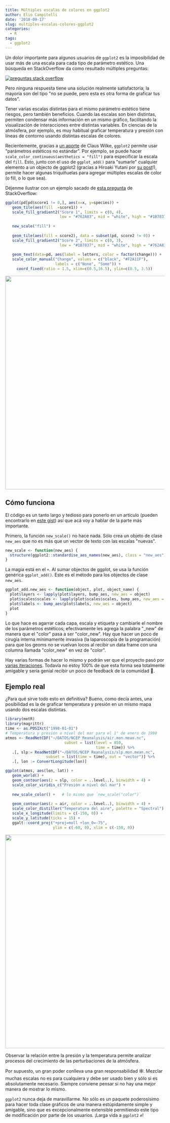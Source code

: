```yaml
---
title: Múltiples escalas de colores en ggplot2
author: Elio Campitelli
date: '2018-09-17'
slug: multiples-escalas-colores-ggplot2
categories:
  - R
tags:
  - ggplot2
---
```






Un dolor importante para algunos usuarios de `ggplot2` es la imposibilidad de usar más de una escala para cada tipo de parámetro estético. Una búsqueda en StackOverflow da como resultado múltiples preguntas:

[![preguntas stack overflow](/images/ggplo2_twoscales_so_small.jpg)](https://stackoverflow.com/search?q=ggplot2+two+color+scales)

Pero ninguna respuesta tiene una solución realmente satisfactoria; la mayoría son del tipo "no se puede, pero esta es otra forma de graficar tus datos". 

Tener varias escalas distintas para el mismo parámetro estético tiene riesgos, pero también beneficios. Cuando las escalas son bien distintas, permiten condensar más información en un mismo gráfico, facilitando la visualización de interacciones entre distintas variables. En ciencias de la atmósfera, por ejemplo, es muy habitual graficar temperatura y presión con líneas de contorno usando distintas escalas de colores. 

Recientemente, gracias a [un aporte](https://github.com/tidyverse/ggplot2/pull/2555) de Claus Wilke, `ggplot2` permite usar "parámetros estéticos no estándar". Por ejemplo, se puede hacer `scale_color_continuous(aesthetics = "fill")` para especificar la escala del `fill`. Esto, junto con el uso de `ggplot_add()` para "sumarle" cualquier elemento a un objecto de ggplot2 (gracias a Hiroaki Yutani por [su post](https://yutani.rbind.io/post/2017-11-07-ggplot-add)!), permite hacer algunas triquiñuelas para agregar múltiples escalas de color (o fill, o lo que sea).

Déjenme ilustrar con un ejemplo sacado de [esta pregunta](https://stackoverflow.com/questions/16129876/ggplot2-multiple-scales-legends-per-aesthetic-revisited) de StackOverflow:


```r
ggplot(pd[pd$score1 != 0,], aes(x=x, y=species)) +
   geom_tile(aes(fill  =score1)) +
   scale_fill_gradient2("Score 1", limits = c(0, 4), 
                        low = "#762A83", mid = "white", high = "#1B7837") +
   
   new_scale("fill") +
   
   geom_tile(aes(fill = score2), data = subset(pd, score2 != 0)) +
   scale_fill_gradient2("Score 2", limits = c(0, 3), 
                        low = "#1B7837", mid = "white", high = "#762A83") +
   
   geom_text(data=pd, aes(label = letters, color = factor(change))) +
   scale_color_manual("Change", values = c("black", "#F2A11F"), 
                      labels = c("None", "Some")) +
     coord_fixed(ratio = 1.5, xlim=c(0.5,16.5), ylim=c(0.5, 3.5)) 
```

<img src="/post/2018-09-17-multiples-escalas-de-colores-en-ggplot2_files/figure-html/unnamed-chunk-1-1.png" width="672" />

## Cómo funciona

El código es un tanto largo y tedioso para ponerlo en un artículo (pueden encontrarlo en [este gist](https://gist.github.com/eliocamp/eabafab2825779b88905954d84c82b32)) así que acá voy a hablar de la parte más importante. 

Primero, la función `new_scale()` no hace nada. Sólo crea un objeto de clase `new_aes` que no es más que un vector de texto con las escalas "nuevas". 


```r
new_scale <- function(new_aes) {
  structure(ggplot2::standardise_aes_names(new_aes), class = "new_aes")
}
```

La magia está en el `+`. Al sumar objectos de ggplot, se usa la función genérica `ggplot_add()`. Este es el método para los objectos de clase `new_aes`.



```r
ggplot_add.new_aes <- function(object, plot, object_name) {
  plot$layers <- lapply(plot$layers, bump_aes, new_aes = object)
  plot$scales$scales <- lapply(plot$scales$scales, bump_aes, new_aes = object)
  plot$labels <- bump_aes(plot$labels, new_aes = object)
  plot
}
```

Lo que hace es agarrar cada capa, escala y etiqueta y cambiarle el nombre de los parámetros estéticos; efectivamente les agrega la palabra "_new" de manera que el "color" pasa a ser "color_new". Hay que hacer un poco de cirugía interna mínimamente invasiva (la laparoscopía de la programación) para que los geoms no se vuelvan locos al recibir un data frame con una columna llamada "color_new" en vez de "color". 

Hay varias formas de hacer lo mismo y podrán ver que el proyecto pasó por [varias iteraciones](https://twitter.com/d_olivaw/status/1040722632675610626). Todavía no estoy 100% de que esta forma sea totalmente amigable y sería genial recibir un poco de feedback de la comunidad 🤞.


## Ejemplo real  

¿Para qué sirve todo esto en definitiva? Bueno, como decía antes, una posibilidad es la de graficar temperatura y presión en un mismo mapa usando dos escalas distintas.


```r
library(metR)
library(magrittr)
time <- as.POSIXct("1998-01-01")
# Temperatura y presión a nivel del mar para el 1° de enero de 1998
atmos <- ReadNetCDF("~/DATOS/NCEP Reanalysis/air.mon.mean.nc", 
                          subset = list(level = 850, 
                                        time = time)) %>% 
   .[, slp:= ReadNetCDF("~/DATOS/NCEP Reanalysis/slp.mon.mean.nc", 
                  subset = list(time = time), out = "vector")] %>% 
   .[, lon := ConvertLongitude(lon)]

ggplot(atmos, aes(lon, lat)) +
   geom_world() +
   geom_contour(aes(z = slp, color = ..level..), binwidth = 4) +
   scale_color_viridis_c("Presión a nivel del mar") +
   
   new_scale_color() +   # lo mismo que `new_scale("color")`
   
   geom_contour(aes(z = air, color = ..level..), binwidth = 4) +
   scale_color_distiller("Temperatura del aire", palette = "Spectral")  +
   scale_x_longitude(limits = c(-150, 0)) +
   scale_y_latitude(ticks = 15) +
   ggalt::coord_proj("+proj=moll +lon_0=-75", 
                     ylim = c(-60, 0), xlim = c(-150, 0))
```

<img src="/post/2018-09-17-multiples-escalas-de-colores-en-ggplot2_files/figure-html/unnamed-chunk-4-1.png" width="672" />

Observar la relación entre la presión y la temperatura permite analizar procesos del crecimiento de las perturbaciones de la atmósfera. 

Por supuesto, un gran poder conlleva una gran responsabilidad 🕸. Mezclar muchas escalas no es para cualquiera y debe ser usado bien y sólo si es absolutamente necesario. Siempre conviene pensar si no hay una mejor manera de mostrar lo mismo. 

`ggplot2` nunca deja de maravillarme. No sólo es un paquete poderosísimo para hacer toda clase gráficos de una manera estúpidamente simple y amigable, sino que es excepcionalmente extensible permitiendo este tipo de modificación por parte de los usuarios. ¡Larga vida a `ggplot2` ✊!
